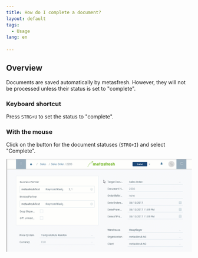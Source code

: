 ```yaml
---
title: How do I complete a document?
layout: default
tags:
  - Usage
lang: en

---
```

## Overview
Documents are saved automatically by metasfresh. However, they will not be processed unless their status is set to "complete".

### Keyboard shortcut
Press `STRG+U` to set the status to "complete".

### With the mouse

Click on the button for the document statuses (`STRG+I`) and select "Complete".


![](assets/docprocessing_complete.gif)
